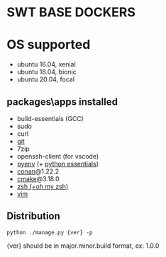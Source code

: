 # SWT BASE DOCKERS

# OS supported
- ubuntu 16.04, xenial
- ubuntu 18.04, bionic
- ubuntu 20.04, focal

## packages\apps installed
- build-essentials (GCC)
- sudo
- curl
- [git](https://git-scm.com/)
- 7zip
- openssh-client (for vscode)
- [pyenv](https://github.com/pyenv/pyenv) (+ [python essentials](https://github.com/pyenv/pyenv/wiki/Common-build-problems))
- [conan](https://conan.io/)@1.22.2
- [cmake](https://cmake.org/)@3.18.0
- [zsh (+oh my zsh)](https://ohmyz.sh/)
- [vim](https://www.vim.org/) 

## Distribution
```
python ./manage.py {ver} -p
```
{ver} should be in major.minor.build format, ex: 1.0.0
